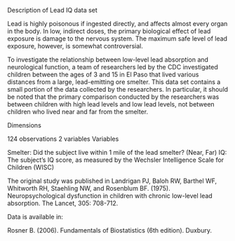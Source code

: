 Description of Lead IQ data set

Lead is highly poisonous if ingested directly, and affects almost every organ in the body. In low, indirect doses, the primary biological effect of lead exposure is damage to the nervous system. The maximum safe level of lead exposure, however, is somewhat controversial.

To investigate the relationship between low-level lead absorption and neurological function, a team of researchers led by the CDC investigated children between the ages of 3 and 15 in El Paso that lived various distances from a large, lead-emitting ore smelter. This data set contains a small portion of the data collected by the researchers. In particular, it should be noted that the primary comparison conducted by the researchers was between children with high lead levels and low lead levels, not between children who lived near and far from the smelter.

Dimensions

124 observations
2 variables
Variables

Smelter: Did the subject live within 1 mile of the lead smelter? (Near, Far)
IQ: The subject’s IQ score, as measured by the Wechsler Intelligence Scale for Children (WISC)

The original study was published in Landrigan PJ, Baloh RW, Barthel WF, Whitworth RH, Staehling NW, and Rosenblum BF. (1975). Neuropsychological dysfunction in children with chronic low-level lead absorption. The Lancet, 305: 708-712.

Data is available in:

Rosner B. (2006). Fundamentals of Biostatistics (6th edition). Duxbury.